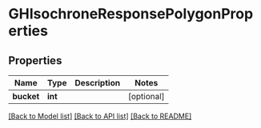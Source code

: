 # GHIsochroneResponsePolygonProperties

## Properties
Name | Type | Description | Notes
------------ | ------------- | ------------- | -------------
**bucket** | **int** |  | [optional] 

[[Back to Model list]](../README.md#documentation-for-models) [[Back to API list]](../README.md#documentation-for-api-endpoints) [[Back to README]](../README.md)


